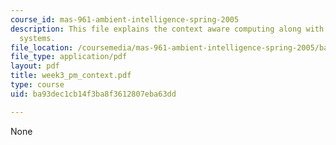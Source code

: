 ```yaml
---
course_id: mas-961-ambient-intelligence-spring-2005
description: This file explains the context aware computing along with context aware
  systems.
file_location: /coursemedia/mas-961-ambient-intelligence-spring-2005/ba93dec1cb14f3ba8f3612807eba63dd_week3_pm_context.pdf
file_type: application/pdf
layout: pdf
title: week3_pm_context.pdf
type: course
uid: ba93dec1cb14f3ba8f3612807eba63dd

---
```

None